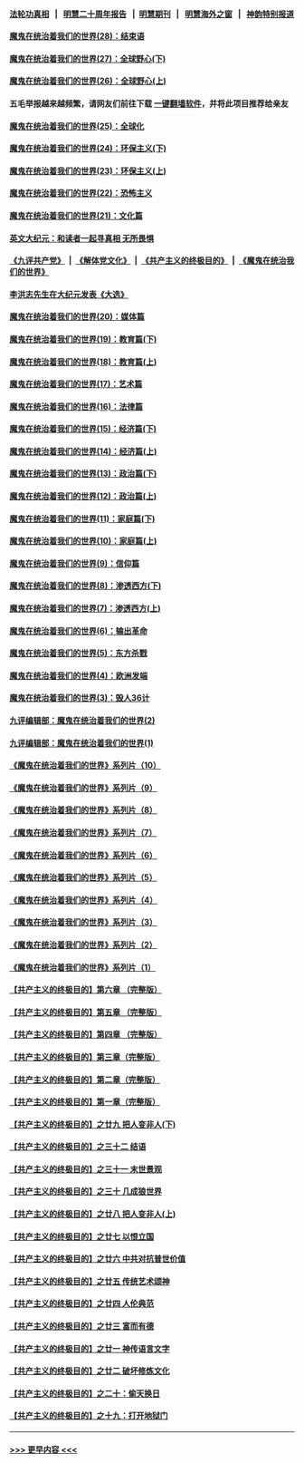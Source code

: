 #### [法轮功真相](https://github.com/gfw-breaker/truth/blob/master/README.md?t=0) &nbsp;&nbsp;|&nbsp;&nbsp; [明慧二十周年报告](https://github.com/gfw-breaker/mh-reports/blob/master/README.md?t=0) &nbsp;&nbsp;|&nbsp;&nbsp;[明慧期刊](https://github.com/gfw-breaker/mh-qikan) &nbsp;&nbsp;|&nbsp;&nbsp; [明慧海外之窗](https://github.com/gfw-breaker/mh-news/blob/master/README.md?t=0) &nbsp;&nbsp;|&nbsp;&nbsp; [神韵特别报道](https://github.com/gfw-breaker/mh-news/blob/master/shenyun.md?t=0)
#### [魔鬼在统治着我们的世界(28)：结束语](../pages/nsc422/n10936246.md?t=06251852) 
#### [魔鬼在统治着我们的世界(27)：全球野心(下)](../pages/nsc422/n10928319.md?t=06251852) 
#### [魔鬼在统治着我们的世界(26)：全球野心(上)](../pages/nsc422/n10900318.md?t=06251852) 
#### 五毛举报越来越频繁，请网友们前往下载 [一键翻墙软件](https://github.com/gfw-breaker/ssr-accounts)，并将此项目推荐给亲友
#### [魔鬼在统治着我们的世界(25)：全球化](../pages/nsc422/n10788205.md?t=06251852) 
#### [魔鬼在统治着我们的世界(24)：环保主义(下)](../pages/nsc422/n10695307.md?t=06251852) 
#### [魔鬼在统治着我们的世界(23)：环保主义(上)](../pages/nsc422/n10688613.md?t=06251852) 
#### [魔鬼在统治着我们的世界(22)：恐怖主义](../pages/nsc422/n10614727.md?t=06251852) 
#### [魔鬼在统治着我们的世界(21)：文化篇](../pages/nsc422/n10597706.md?t=06251852) 
#### [英文大纪元：和读者一起寻真相 无所畏惧](../pages/nsc422/n12542027.md?t=06251852) 
#### [《九评共产党》](https://github.com/begood0513/9ping.md/blob/master/README.md) &nbsp;|&nbsp; [《解体党文化》](../../../../jtdwh.md/blob/master/README.md)  &nbsp;|&nbsp; [《共产主义的终极目的》](../../../../gczydzjmd.md/blob/master/README.md) &nbsp;|&nbsp; [《魔鬼在统治我们的世界》](../../../../mgztzwmdsj.md/blob/master/README.md) 
#### [李洪志先生在大纪元发表《大选》](../pages/nsc422/n12534746.md?t=06251852) 
#### [魔鬼在统治着我们的世界(20)：媒体篇](../pages/nsc422/n10586579.md?t=06251852) 
#### [魔鬼在统治着我们的世界(19)：教育篇(下)](../pages/nsc422/n10564808.md?t=06251852) 
#### [魔鬼在统治着我们的世界(18)：教育篇(上)](../pages/nsc422/n10526970.md?t=06251852) 
#### [魔鬼在统治着我们的世界(17)：艺术篇](../pages/nsc422/n10499093.md?t=06251852) 
#### [魔鬼在统治着我们的世界(16)：法律篇](../pages/nsc422/n10485969.md?t=06251852) 
#### [魔鬼在统治着我们的世界(15)：经济篇(下)](../pages/nsc422/n10469975.md?t=06251852) 
#### [魔鬼在统治着我们的世界(14)：经济篇(上)](../pages/nsc422/n10457370.md?t=06251852) 
#### [魔鬼在统治着我们的世界(13)：政治篇(下)](../pages/nsc422/n10448270.md?t=06251852) 
#### [魔鬼在统治着我们的世界(12)：政治篇(上)](../pages/nsc422/n10444576.md?t=06251852) 
#### [魔鬼在统治着我们的世界(11)：家庭篇(下)](../pages/nsc422/n10440961.md?t=06251852) 
#### [魔鬼在统治着我们的世界(10)：家庭篇(上)](../pages/nsc422/n10435448.md?t=06251852) 
#### [魔鬼在统治着我们的世界(9)：信仰篇](../pages/nsc422/n10432159.md?t=06251852) 
#### [魔鬼在统治着我们的世界(8)：渗透西方(下)](../pages/nsc422/n10429603.md?t=06251852) 
#### [魔鬼在统治着我们的世界(7)：渗透西方(上)](../pages/nsc422/n10426013.md?t=06251852) 
#### [魔鬼在统治着我们的世界(6)：输出革命](../pages/nsc422/n10421536.md?t=06251852) 
#### [魔鬼在统治着我们的世界(5)：东方杀戮](../pages/nsc422/n10417707.md?t=06251852) 
#### [魔鬼在统治着我们的世界(4)：欧洲发端](../pages/nsc422/n10414890.md?t=06251852) 
#### [魔鬼在统治着我们的世界(3)：毁人36计](../pages/nsc422/n10411583.md?t=06251852) 
#### [九评编辑部：魔鬼在统治着我们的世界(2)](../pages/nsc422/n10410036.md?t=06251852) 
#### [九评编辑部：魔鬼在统治着我们的世界(1)](../pages/nsc422/n10406825.md?t=06251852) 
#### [《魔鬼在统治着我们的世界》系列片（10）](../pages/nsc422/n12292670.md?t=06251852) 
#### [《魔鬼在统治着我们的世界》系列片（9）](../pages/nsc422/n12290859.md?t=06251852) 
#### [《魔鬼在统治着我们的世界》系列片（8）](../pages/nsc422/n12287445.md?t=06251852) 
#### [《魔鬼在统治着我们的世界》系列片（7）](../pages/nsc422/n12283425.md?t=06251852) 
#### [《魔鬼在统治着我们的世界》系列片（6）](../pages/nsc422/n12282314.md?t=06251852) 
#### [《魔鬼在统治着我们的世界》系列片（5）](../pages/nsc422/n12281419.md?t=06251852) 
#### [《魔鬼在统治着我们的世界》系列片（4）](../pages/nsc422/n12274024.md?t=06251852) 
#### [《魔鬼在统治着我们的世界》系列片（3）](../pages/nsc422/n12271322.md?t=06251852) 
#### [《魔鬼在统治着我们的世界》系列片（2）](../pages/nsc422/n12269049.md?t=06251852) 
#### [《魔鬼在统治着我们的世界》系列片（1）](../pages/nsc422/n12267575.md?t=06251852) 
#### [【共产主义的终极目的】第六章 （完整版）](../pages/nsc422/n11428913.md?t=06251852) 
#### [【共产主义的终极目的】第五章 （完整版）](../pages/nsc422/n11428912.md?t=06251852) 
#### [【共产主义的终极目的】第四章 （完整版）](../pages/nsc422/n11428907.md?t=06251852) 
#### [【共产主义的终极目的】第三章（完整版）](../pages/nsc422/n11428848.md?t=06251852) 
#### [【共产主义的终极目的】第二章（完整版）](../pages/nsc422/n11428831.md?t=06251852) 
#### [【共产主义的终极目的】第一章（完整版）](../pages/nsc422/n11417651.md?t=06251852) 
#### [【共产主义的终极目的】之廿九 把人变非人(下)](../pages/nsc422/n11344140.md?t=06251852) 
#### [【共产主义的终极目的】之三十二 结语](../pages/nsc422/n11360535.md?t=06251852) 
#### [【共产主义的终极目的】之三十一 末世景观](../pages/nsc422/n11351129.md?t=06251852) 
#### [【共产主义的终极目的】之三十 几成狼世界](../pages/nsc422/n11348280.md?t=06251852) 
#### [【共产主义的终极目的】之廿八 把人变非人(上)](../pages/nsc422/n11340492.md?t=06251852) 
#### [【共产主义的终极目的】之廿七 以恨立国](../pages/nsc422/n11336944.md?t=06251852) 
#### [【共产主义的终极目的】之廿六 中共对抗普世价值](../pages/nsc422/n11324785.md?t=06251852) 
#### [【共产主义的终极目的】之廿五 传统艺术颂神](../pages/nsc422/n11296396.md?t=06251852) 
#### [【共产主义的终极目的】之廿四 人伦典范](../pages/nsc422/n11296397.md?t=06251852) 
#### [【共产主义的终极目的】之廿三 富而有德](../pages/nsc422/n11283598.md?t=06251852) 
#### [【共产主义的终极目的】之廿一 神传语言文字](../pages/nsc422/n11263265.md?t=06251852) 
#### [【共产主义的终极目的】之廿二 破坏修炼文化](../pages/nsc422/n11245728.md?t=06251852) 
#### [【共产主义的终极目的】之二十：偷天换日](../pages/nsc422/n11238846.md?t=06251852) 
#### [【共产主义的终极目的】之十九：打开地狱门](../pages/nsc422/n11206376.md?t=06251852) 

----
#### [ >>> 更早内容 <<< ](../indexes/nsc422-earlier.md)
